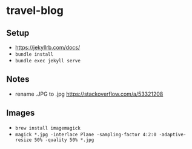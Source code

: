 # travel-blog

## Setup

- https://jekyllrb.com/docs/
- `bundle install`
- `bundle exec jekyll serve`

## Notes

- rename .JPG to .jpg https://stackoverflow.com/a/53321208

## Images

- `brew install imagemagick`
- `magick *.jpg -interlace Plane -sampling-factor 4:2:0 -adaptive-resize 50% -quality 50% *.jpg`
